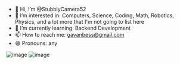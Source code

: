 - 👋 Hi, I’m @StubblyCamera52
- 👀 I’m interested in: Computers, Science, Coding, Math, Robotics, Physics, and a lot more that I'm not going to list here
- 🌱 I’m currently learning: Backend Development
- 📫 How to reach me: gavanbess@gmail.com
- 😄 Pronouns: any
<!--
- ⚡ Fun fact: 
--->


![image](https://github-readme-stats-git-masterrstaa-rickstaa.vercel.app/api?username=StubblyCamera52&theme=radical)
![image](https://github-profile-summary-cards.vercel.app/api/cards/profile-details?username=StubblyCamera52&theme=github_dark)

<!---
StubblyCamera52/StubblyCamera52 is a ✨ special ✨ repository because its `README.md` (this file) appears on your GitHub profile.
You can click the Preview link to take a look at your changes.
--->

